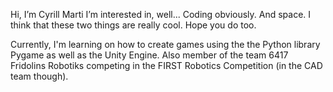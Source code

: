 Hi, I’m Cyrill Marti
I’m interested in, well... Coding obviously. And space. I think that these two things are really cool. Hope you do too.

Currently, I'm learning on how to create games using the the Python library Pygame as well as the Unity Engine.
Also member of the team 6417 Fridolins Robotiks competing in the FIRST Robotics Competition (in the CAD team though).
